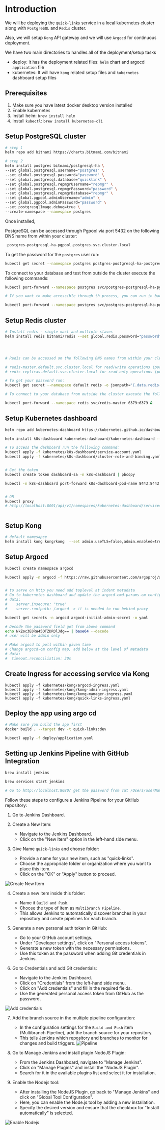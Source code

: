 # Introduction

We will be deploying the `quick-links` service in a local kubernetes cluster along with `PostgreSQL` and `Redis` cluster.

Also, we will setup `Kong` API gateway and we will use `Argocd` for continuous deployment.

We have two main directories to handles all of the deployment/setup tasks

- deploy: It has the deployment related files: `helm` chart and argocd `application` file
- kubernetes: It will have `kong` related setup files and `kubernetes` dashboard setup files

## Prerequisites

1. Make sure you have latest docker desktop version installed
2. Enable kubernetes
3. Install helm: `brew install helm`
4. Install `kubectl`: `brew install kubernetes-cli`

## Setup PostgreSQL cluster

```sh
# step 1
helm repo add bitnami https://charts.bitnami.com/bitnami

# step 2
helm install postgres bitnami/postgresql-ha \
--set global.postgresql.username="postgres" \
--set global.postgresql.password="password" \
--set global.postgresql.database="quicklink" \
--set global.postgresql.repmgrUsername="repmgr" \
--set global.postgresql.repmgrPassword="password" \
--set global.postgresql.repmgrDatabase="repmgr" \
--set global.pgpool.adminUsername="admin" \
--set global.pgpool.adminPassword="password" \
--set postgresqlImage.debug=true \
--create-namespace --namespace postgres
```

Once installed,

PostgreSQL can be accessed through Pgpool via port 5432 on the following DNS name from within your cluster:

```sh
 postgres-postgresql-ha-pgpool.postgres.svc.cluster.local
```

To get the password for the `postgres` user run:

```sh
kubectl get secret --namespace postgres postgres-postgresql-ha-postgresql -o jsonpath="{.data.password}" | base64 -d | pbcopy
```

To connect to your database and test from outside the cluster execute the following commands:

```sh
kubectl port-forward --namespace postgres svc/postgres-postgresql-ha-pgpool 5433:5432

# If you want to make accessible through th process, you can run in background process:

kubectl port-forward --namespace postgres svc/postgres-postgresql-ha-pgpool 5433:5432 &
```

## Setup Redis cluster

```sh
# Install redis - single mast and multiple slaves
helm install redis bitnami/redis --set global.redis.password="password" --create-namespace --namespace redis




# Redis can be accessed on the following DNS names from within your cluster:

# redis-master.default.svc.cluster.local for read/write operations (port 6379)
# redis-replicas.default.svc.cluster.local for read-only operations (port 6379)

# To get your password run:
kubectl get secret --namespace default redis -o jsonpath="{.data.redis-password}" | base64 -d | pbcopy

# To connect to your database from outside the cluster execute the following commands:

kubectl port-forward --namespace redis svc/redis-master 6379:6379 &
```

## Setup Kubernetes dashboard

```sh
helm repo add kubernetes-dashboard https://kubernetes.github.io/dashboard/

helm install k8s-dashboard kubernetes-dashboard/kubernetes-dashboard --create-namespace --namespace k8s-dashboard

# To access the dashboard run the following command:
kubectl apply -f kubernetes/k8s-dashboard/service-account.yaml
kubectl apply -f kubernetes/k8s-dashboard/cluster-role-and-binding.yaml


# Get the token
kubectl create token dashboard-sa -n k8s-dashboard | pbcopy

kubectl -n k8s-dashboard port-forward k8s-dashboard-pod-name 8443:8443


# OR
kubectl proxy
# http://localhost:8001/api/v1/namespaces/kubernetes-dashboard/services/https:kubernetes-dashboard:https/proxy/#/login



```

## Setup Kong

```sh
# default namesapce
helm install kong kong/kong  --set admin.useTLS=false,admin.enabled=true,admin.http.enabled=true,env.admin_gui_path=/kong-manager,env.admin_gui_url=http://localhost/kong-manager,env.admin_gui_api_url=http://localhost/kong-admin
```

## Setup Argocd

```sh
kubectl create namespace argocd

kubectl apply -n argocd -f https://raw.githubusercontent.com/argoproj/argo-cd/stable/manifests/install.yaml


# to serve on http you need add toplevel at indent metadata
# Go to kubernetes dashboard and update the argocd-cmd-params-cm config map
# data:
#    server.insecure: "true"
#    server.rootpath: /argocd -> it is needed to run behind proxy

kubectl get secrets -n argocd argocd-initial-admin-secret -o yaml

# Decode the password field got from above command
echo NkZoc3E0RW45OTZDRDlJdg== | base64 --decode
# user will be admin only

# Make argocd to poll within given time
# Change argocd-cm config map, add below at the level of metadata
# data:
#  timeout.reconciliation: 30s

```

## Create Ingress for accessing service via Kong

```
kubectl apply -f kubernetes/kong/argocd-ingress.yaml
kubectl apply -f kubernetes/kong/kong-admin-ingress.yaml
kubectl apply -f kubernetes/kong/kong-manager-ingress.yaml
kubectl apply -f kubernetes/kong/quick-links-ingress.yaml
```

## Deploy the app using argo cd

```sh
# Make sure you build the app first
docker build . --target dev -t quick-links:dev

kubectl apply -f deploy/application.yaml
```

## Setting up Jenkins Pipeline with GitHub Integration

```sh
brew install jenkins

brew services start jenkins

# Go to http://localhost:8080/ get the password from cat /Users/userName/.jenkins/secrets/initialAdminPassword
```

Follow these steps to configure a Jenkins Pipeline for your GitHub repository:

1. Go to Jenkins Dashboard.

2. Create a New Item:

   - Navigate to the Jenkins Dashboard.
   - Click on the "New Item" option in the left-hand side menu.

3. Give Name `quick-links` and choose folder:
   - Provide a name for your new item, such as "quick-links".
   - Choose the appropriate folder or organization where you want to place this item.
   - Click on the "OK" or "Apply" button to proceed.

![Create New Item](./dbschema/image.png)

4. Create a new item inside this folder:

   - Name it `Build and Push`.
   - Choose the type of item as `Multibranch Pipeline`.
   - This allows Jenkins to automatically discover branches in your repository and create pipelines for each branch.

5. Generate a new personal auth token in GitHub:

   - Go to your GitHub account settings.
   - Under "Developer settings", click on "Personal access tokens".
   - Generate a new token with the necessary permissions.
   - Use this token as the password when adding Git credentials in Jenkins.

6. Go to Credentials and add Git credentials:
   - Navigate to the Jenkins Dashboard.
   - Click on "Credentials" from the left-hand side menu.
   - Click on "Add credentials" and fill in the required fields.
   - Use the generated personal access token from GitHub as the password.

![Add credentials](./dbschema/image.png)

7. Add the branch source in the multiple pipeline configuration:

   - In the configuration settings for the `Build and Push` item (Multibranch Pipeline), add the branch source for your repository.
   - This tells Jenkins which repository and branches to monitor for changes and build triggers.
     ![Pipeline](./dbschema/image2.png)

8. Go to Manage Jenkins and install plugin NodeJS Plugin:

   - From the Jenkins Dashboard, navigate to "Manage Jenkins".
   - Click on "Manage Plugins" and install the "NodeJS Plugin".
   - Search for it in the available plugins list and select it for installation.

9. Enable the Nodejs tool:
   - After installing the NodeJS Plugin, go back to "Manage Jenkins" and click on "Global Tool Configuration".
   - Here, you can enable the Node.js tool by adding a new installation.
   - Specify the desired version and ensure that the checkbox for "Install automatically" is selected.

![Enable Nodejs](./dbschema/image1.png)
